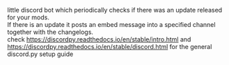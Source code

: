 little discord bot which periodically checks if there was an update released for your mods.  
If there is an update it posts an embed message into a specified channel together with the changelogs.  
check https://discordpy.readthedocs.io/en/stable/intro.html and https://discordpy.readthedocs.io/en/stable/discord.html for the general discord.py setup guide 
